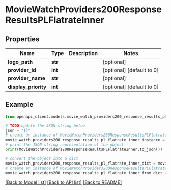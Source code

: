# MovieWatchProviders200ResponseResultsPLFlatrateInner


## Properties

Name | Type | Description | Notes
------------ | ------------- | ------------- | -------------
**logo_path** | **str** |  | [optional] 
**provider_id** | **int** |  | [optional] [default to 0]
**provider_name** | **str** |  | [optional] 
**display_priority** | **int** |  | [optional] [default to 0]

## Example

```python
from openapi_client.models.movie_watch_providers200_response_results_pl_flatrate_inner import MovieWatchProviders200ResponseResultsPLFlatrateInner

# TODO update the JSON string below
json = "{}"
# create an instance of MovieWatchProviders200ResponseResultsPLFlatrateInner from a JSON string
movie_watch_providers200_response_results_pl_flatrate_inner_instance = MovieWatchProviders200ResponseResultsPLFlatrateInner.from_json(json)
# print the JSON string representation of the object
print(MovieWatchProviders200ResponseResultsPLFlatrateInner.to_json())

# convert the object into a dict
movie_watch_providers200_response_results_pl_flatrate_inner_dict = movie_watch_providers200_response_results_pl_flatrate_inner_instance.to_dict()
# create an instance of MovieWatchProviders200ResponseResultsPLFlatrateInner from a dict
movie_watch_providers200_response_results_pl_flatrate_inner_from_dict = MovieWatchProviders200ResponseResultsPLFlatrateInner.from_dict(movie_watch_providers200_response_results_pl_flatrate_inner_dict)
```
[[Back to Model list]](../README.md#documentation-for-models) [[Back to API list]](../README.md#documentation-for-api-endpoints) [[Back to README]](../README.md)


